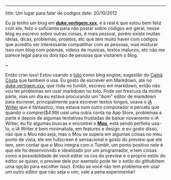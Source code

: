 ---
title: Um lugar para falar de codigos
date: 20/10/2012


Eu já tenho um blog em **[duke.vertigem.xxx](http://duke.vertigem.xxx)**, e a real é que estou bem feliz com ele, feliz o suficiente para não postar sobre códigos em geral, nesse blog eu escrevo sobre outras coisas, é mais pessoal, porém existe muitas ideias, dicas, problemas, projetos, etc que tem muito haver com códigos que acredito ser interessante compatilhar com as pessoas, mas misturar isso num blog com poemas, videos de musicas, textos malucos, etc não me parece legal para os dois tipo de pessoas que visitarem o blog. 

~

Então criei isso! Estou usando o [toto](http://cloudhead.io/toto) como blog engine, sugestão do [Cainã Costa](http://omgninjas.net/) que tambem o usa. Eu gosto de escrever em Markdown, até no [duke.vertigem.xxx](http://duke.vertigem.xxx), que roda no tumblr, escrevo em markdown, então não vou ter problemas em usar markdown no *toto*. Pode ser frescura da minha parte, mas um dia eu estava procurando um "*bom*" editor de markdown para escrever, principalmente para escrever textos longos, usava o [iA Writer](http://www.iawriter.com/) que é fantastico, mas estava num outro computador e percebi que quando o comprei($4.99) usei uma outra conta na App Store, problemas a parte e depois de algumas tentativas frustadas de baixar novamente o iA Writer, eu fiz algumas buscas e encontrei o **[Mou](http://mouapp.com/)**, está sendo perfeito usa-lo, o iA Writer é bem minimalista, em features e design, e eu gosto disso, não que o Mou não seja, mas o Mou se supera em algumas coisas no meu ponto de vista, ele em fullscreen é sensacional e gosto do preview que ele tem, sem contar que o Mou integra com o Tumblr, um ponto positivo nele é que ele foi desenvolvido e idealizado por um programador, e tem coisas como a possobilidade de você editar os css do preview e o proprio estilo do editor se quiser, o preview dele por exemplo pode ter o estilo do github(tem uma opção para escolher isso). Então se você não tem problema em usar um outro editor que não seja o *vim*, vale a pena  experimentar!